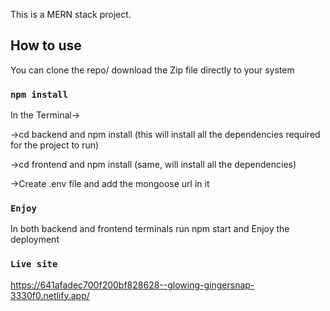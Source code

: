 
This is a MERN stack project.

## How to use

You can clone the repo/ download the Zip file directly to your system

### `npm install`

In the Terminal->

->cd backend and npm install (this will install all the dependencies required for the project to run)

->cd frontend and npm install (same, will install all the dependencies)

->Create .env file and add the mongoose url in it

### `Enjoy`

In both backend and frontend terminals run npm start and Enjoy the deployment

### `Live site`

https://641afadec700f200bf828628--glowing-gingersnap-3330f0.netlify.app/
